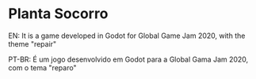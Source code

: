 # Planta Socorro

EN:
It is a game developed in Godot for Global Game Jam 2020, with the theme "repair"

PT-BR:
É um jogo desenvolvido em Godot para a Global Gama Jam 2020, com o tema "reparo"

